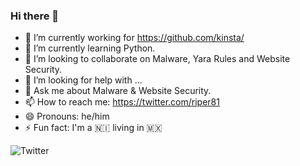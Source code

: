 ### Hi there 👋

- 🔭 I’m currently working for https://github.com/kinsta/
- 🌱 I’m currently learning Python. 
- 👯 I’m looking to collaborate on Malware, Yara Rules and Website Security.
- 🤔 I’m looking for help with ...
- 💬 Ask me about Malware & Website Security.
- 📫 How to reach me: https://twitter.com/riper81
- 😄 Pronouns: he/him
- ⚡ Fun fact: I'm a 🇳🇮 living in 🇲🇽

![Twitter](https://img.shields.io/badge/twitter/follow/:riper81?label=Follow)
